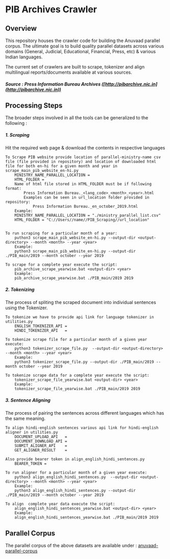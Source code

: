 # PIB Archives Crawler

## Overview
This repository houses the crawler code for building the Anuvaad parallel corpus.
The ultimate goal is to build quality parallel datasets across various domains
(General, Judicial, Educational, Financial, Press, etc) & various Indian languages.

The current set of crawlers are built to scrape, tokenizer and align
multilingual reports/documents available at various sources.

##### Source : Press Information Bureau Archives ([http://pibarchive.nic.in](http://pibarchive.nic.in))


## Processing Steps
The broader steps involved in all the tools can be generalized to the following :
##### 1. Scraping
Hit the required web page & download the contents in respective languages

	To Scrape PIB website provide location of parallel-ministry-name csv file (file provided in repository) and location of downloaded html file for both en-hi for a given month and year in scrape_main_pib_website_en-hi.py
		MINISTRY_NAME_PARALLEL_LOCATION = 
		HTML_FOLDER =
		Name of html file stored in HTML_FOLDER must be if following format: 
			Press Information Bureau._<lang_code>_<month>_<year>.html 
			Examples can be seen in url_location folder provided in repository:
				Press Information Bureau._en_october_2019.html
		Example:
		MINISTRY_NAME_PARALLEL_LOCATION = "./ministry_parallel_list.csv"
		HTML_FOLDER = "C://Users//name//PIB_Scraping//url_location"
		
		
	To run scraping for a particular month of a year:
		puthon3 scrape_main_pib_website_en-hi.py --output-dir <output-directory> --month <month> --year <year>
		Example:
 		python3 scrape_main_pib_website_en-hi.py --output-dir ./PIB_main/2019 --month october --year 2019

	To scrape for a complete year execute the script:
		pib_archive_scrape_yearwise.bat <output-dir> <year>
		Example:
		pib_archive_scrape_yearwise.bat ./PIB_main/2019 2019

##### 2. Tokenizing
The process of spliting the scraped document into individual sentences using the Tokenizer.

	To tokenize we have to provide api link for language tokenizer in utilities.py
		ENGLISH_TOKENIZER_API = 
		HINDI_TOKENIZER_API   = 

	To tokenize scrape file for a particular month of a given year execute:
		python3 tokenizer_scrape_file.py  --output-dir <output-directory> --month <month> --year <year>
		Example:
		python3 tokenizer_scrape_file.py --output-dir ./PIB_main/2019 --month october --year 2019
  
	To tokenize scrape data for a complete year execute the script:
		tokenizer_scrape_file_yearwise.bat <output-dir> <year>
		Example:
		tokenizer_scrape_file_yearwise.bat ./PIB_main/2019 2019

##### 3. Sentence Aligning
The process of pairing the sentences across different languages which has the same meaning.

	To align hindi-english sentences various api link for hindi-english aligner in utilities.py
		DOCUMENT_UPLOAD_API   = 
		DOCUMENT_DOWNLOAD_API = 
		SUBMIT_ALIGNER_API    = 
		GET_ALIGNER_RESULT    = 
		
	Also provide bearer token in align_english_hindi_sentences.py
		BEARER_TOKEN =
		
	To run aligner for a particular month of a given year execute:
		python3 align_english_hindi_sentences.py  --output-dir <output-directory> --month <month> --year <year>
		Example:
		python3 align_english_hindi_sentences.py --output-dir ./PIB_main/2019 --month october --year 2019
		
	To align  complete year data execute the script:
		align_english_hindi_sentences_yearwise.bat <output-dir> <year>
		Example:
		align_english_hindi_sentences_yearwise.bat ./PIB_main/2019 2019

## Parallel Corpus
The parallel corpus of the above datasets are available under :
[anuvaad-parallel-corpus](https://github.com/project-anuvaad/anuvaad-parallel-corpus)
